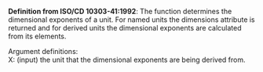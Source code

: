 **Definition from ISO/CD 10303-41:1992**: The function determines the dimensional exponents of a unit. For named units the dimensions attribute is returned and for derived units the dimensional exponents are calculated from its elements.

Argument definitions:  
X: (input) the unit that the dimensional exponents are being derived from.
